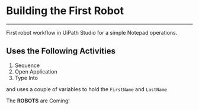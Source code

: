 # Building the First Robot

---

First robot workflow in UiPath Studio for a simple Notepad operations.

## Uses the Following Activities

1. Sequence
2. Open Application
3. Type Into

and uses a couple of variables to hold the `FirstName` and `LastName`

The **ROBOTS** are Coming!
